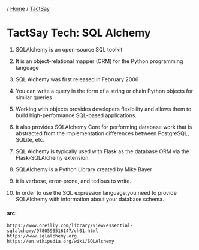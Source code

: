 / [Home](index.md) / [TactSay](tactsay.md)

# TactSay Tech: SQL Alchemy

1. SQLAlchemy is an open-source SQL toolkit

2. It is an object-relational mapper (ORM) for the Python programming language

3. SQL Alchemy was first released in February 2006

4. You can write a query in the form of a string or chain Python objects for similar queries

5. Working with objects provides developers flexibility and allows them to build high-performance SQL-based applications.
6. it also provides SQLAlchemy Core for performing database work that is abstracted from the implementation differences between PostgreSQL, SQLite, etc.

7. SQL Alchemy is typically used with Flask as the database ORM via the Flask-SQLAlchemy extension.

8. SQLAlchemy is a Python Library created by Mike Bayer

9. it is verbose, error-prone, and tedious to write.

10. In order to use the SQL expression language,you need to provide SQLAlchemy with information about your database schema.

#### src:
```
https://www.oreilly.com/library/view/essential-sqlalchemy/9780596516147/ch01.html
https://www.sqlalchemy.org
https://en.wikipedia.org/wiki/SQLAlchemy
```

